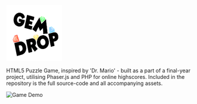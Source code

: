 <img src="https://github.com/kkjdaniel/gem-drop/blob/master/src/assets/img/logo.png?raw=true" alt="Game Logo" height="150" width="150"/>

HTML5 Puzzle Game, inspired by 'Dr. Mario' - built as a part of a final-year project, utilising Phaser.js and PHP for online highscores. Included in the repository is the full source-code and all accompanying assets.

![Game Demo](http://i.imgur.com/848Zh40.gif)


